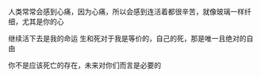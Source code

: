 人类常常会感到心痛，因为心痛，所以会感到连活着都很辛苦，就像玻璃一样纤细，尤其是你的心

继续活下去是我的命运
生和死对于我是等价的，自己的死，那是唯一且绝对的自由

你不是应该死亡的存在，未来对你们而言是必要的